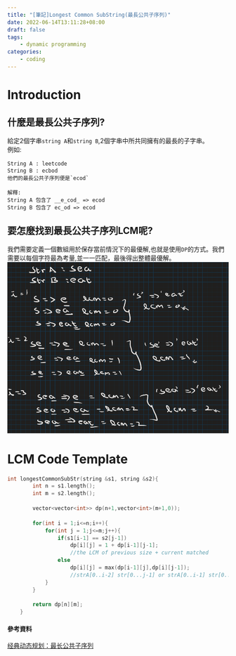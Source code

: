```yaml
---
title: "[筆記]Longest Common SubString(最長公共子序列)"
date: 2022-06-14T13:11:28+08:00
draft: false
tags:
    - dynamic programming
categories:
    - coding
---
```

# Introduction 
## 什麼是最長公共子序列?
給定2個字串`string A`和`string B`,2個字串中所共同擁有的最長的子字串。  
例如:
```
String A : leetcode
String B : ecbod
他們的最長公共子序列便是`ecod`

解釋:
String A 包含了 __e_cod_ => ecod
String B 包含了 ec_od => ecod
```
## 要怎麼找到最長公共子序列LCM呢?
我們需要定義一個數組用於保存當前情況下的最優解,也就是使用`DP`的方式。我們需要以每個字符最為考量,並一一匹配，最後得出整體最優解。
![LCM](/imgs-custom/leetcodesHelper/lcm.png)

# LCM Code Template 
```c++
int longestCommonSubStr(string &s1, string &s2){
        int n = s1.length();
        int m = s2.length();

        vector<vector<int>> dp(n+1,vector<int>(m+1,0));

        for(int i = 1;i<=n;i++){
            for(int j = 1;j<=m;j++){
                if(s1[i-1] == s2[j-1])
                    dp[i][j] = 1 + dp[i-1][j-1]; 
                    //the LCM of previous size + current matched
                else
                    dp[i][j] = max(dp[i-1][j],dp[i][j-1]); 
                    //strA[0..i-2] str[0...j-1] or strA[0..i-1] str[0...j-2] check which one have the longest LCM
            }
        }

        return dp[n][m];
    }
```

#### 參考資料
[经典动态规划：最长公共子序列](https://labuladong.github.io/algo/3/24/76/)
